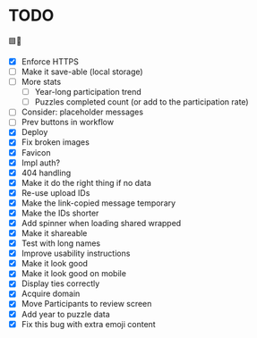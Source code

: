 # TODO

🟩🎁

- [x] Enforce HTTPS
- [ ] Make it save-able (local storage)
- [ ] More stats
    - [ ] Year-long participation trend
    - [ ] Puzzles completed count (or add to the participation rate)
- [ ] Consider: placeholder messages
- [ ] Prev buttons in workflow
- [x] Deploy
- [x] Fix broken images
- [x] Favicon
- [x] Impl auth?
- [x] 404 handling
- [x] Make it do the right thing if no data
- [x] Re-use upload IDs
- [x] Make the link-copied message temporary
- [x] Make the IDs shorter
- [x] Add spinner when loading shared wrapped
- [x] Make it shareable
- [x] Test with long names
- [x] Improve usability instructions
- [x] Make it look good
- [x] Make it look good on mobile
- [x] Display ties correctly
- [x] Acquire domain
- [x] Move Participants to review screen
- [x] Add year to puzzle data
- [x] Fix this bug with extra emoji content
